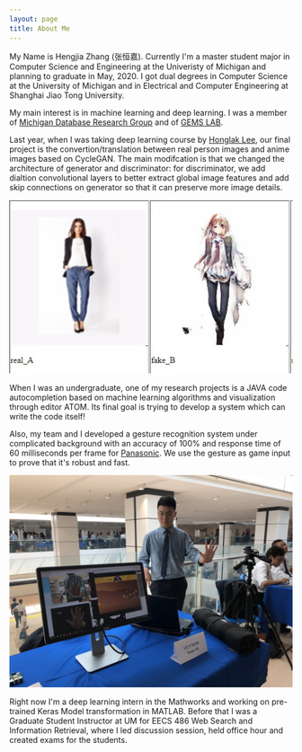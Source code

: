 ```yaml
---
layout: page
title: About Me
---
```


My Name is Hengjia Zhang (张恒嘉). Currently I'm a master student major in Computer Science and Engineering at the Univeristy of Michigan and planning to graduate in May, 2020. I got dual degrees in Computer Science at the University of Michigan and in Electrical and Computer Engineering at Shanghai Jiao Tong University. 

My main interest is in machine learning and deep learning. I was a member of [Michigan Database Research Group](<http://dbgroup.eecs.umich.edu/index.html>) and of [GEMS LAB](<http://web.eecs.umich.edu/~dkoutra/group/index.html>). 

Last year, when I was taking deep learning course by [Honglak Lee](<https://web.eecs.umich.edu/~honglak/>), our final project is the convertion/translation between real person images and anime images based on CycleGAN. The main modifcation is that we changed the architecture of generator and discriminator: for discriminator, we add dialtion convolutional layers to better extract global image features and add skip connections on generator so that it can preserve more image details.

![Example of ARTGAN](../images/ARTGAN/ARTGAN_example.jpg)

When I was an undergraduate, one of my research projects is a JAVA code autocompletion based on machine learning algorithms and visualization through editor ATOM.  Its final goal is trying to develop a system which can write the code itself! 

Also, my team and I developed a gesture recognition system under complicated background with an accuracy of 100% and response time of 60 milliseconds per frame for [Panasonic](<https://na.panasonic.com/us/>). We use the gesture as game input to prove that it's robust and fast.

![Demo of Gesture Recogition System](../images/gesture_recognition/demo.jpg)

Right now I'm a deep learning intern in the Mathworks and working on pre-trained Keras Model transformation in MATLAB. Before that I was a Graduate Student Instructor at UM for EECS 486 Web Search and Information Retrieval, where I led discussion session, held office hour and created exams for the students.

<!-- I was born in Jilin City and came to Shanghai when I was a little boy. I spent 6 years in Shanghai Experiment School for both junior High School and High School. -->

<!-- Hey there! This page is included as an example. Feel free to customize it for -->
<!-- your own use. -->
<!--  -->
<!-- Follow [instructions](<http://www.texts.io/support/0017/>) to publish your blog -->
<!-- on GitHub Pages. -->

